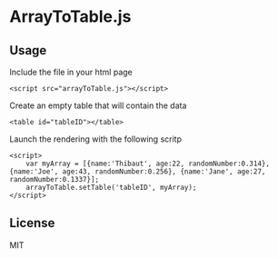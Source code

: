 # ArrayToTable.js

## Usage

Include the file in your html page
```
<script src="arrayToTable.js"></script>
```

Create an empty table that will contain the data
```
<table id="tableID"></table>
```

Launch the rendering with the following scritp
```
<script>
    var myArray = [{name:'Thibaut', age:22, randomNumber:0.314}, {name:'Joe', age:43, randomNumber:0.256}, {name:'Jane', age:27, randomNumber:0.1337}];
    arrayToTable.setTable('tableID', myArray);
</script>
```

## License

MIT
